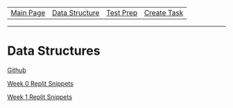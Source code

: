 <table>
    <tr>
        <td><a href="https://maboinjd.github.io/Tri-3-Erik-Peterson/">Main Page</a></td>
        <td><a href="https://maboinjd.github.io/Tri-3-Erik-Peterson/datastructure">Data Structure </a></td>
        <td><a href="https://maboinjd.github.io/Tri-3-Erik-Peterson/testprep">Test Prep </a></td>
        <td><a href="https://maboinjd.github.io/Tri-3-Erik-Peterson/createtask">Create Task</a></td>
    </tr>
</table>
<hr>

# Data Structures

[Github](https://github.com/MaBoinjd/Tri-3-Erik-Peterson/)

[Week 0 Replit Snippets](https://replit.com/@MaBoinjd/Eriks-Replit)

[Week 1 Replit Snippets](https://replit.com/@MaBoinjd/Week-1#main.py)
